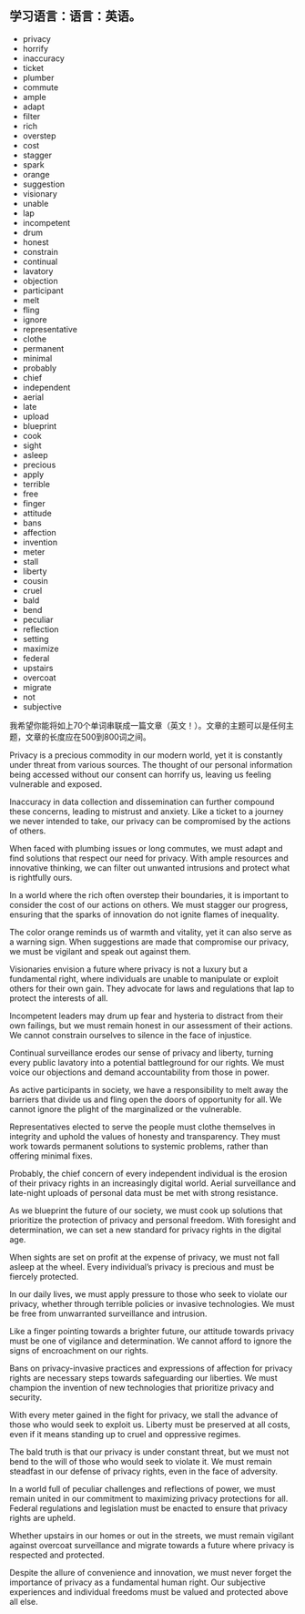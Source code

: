 ## 学习语言：语言：英语。
- privacy
- horrify
- inaccuracy
- ticket
- plumber
- commute
- ample
- adapt
- filter
- rich
- overstep
- cost
- stagger
- spark
- orange
- suggestion
- visionary
- unable
- lap
- incompetent
- drum
- honest
- constrain
- continual
- lavatory
- objection
- participant
- melt
- fling
- ignore
- representative
- clothe
- permanent
- minimal
- probably
- chief
- independent
- aerial
- late
- upload
- blueprint
- cook
- sight
- asleep
- precious
- apply
- terrible
- free
- finger
- attitude
- bans
- affection
- invention
- meter
- stall
- liberty
- cousin
- cruel
- bald
- bend
- peculiar
- reflection
- setting
- maximize
- federal
- upstairs
- overcoat
- migrate
- not
- subjective

我希望你能将如上70个单词串联成一篇文章（英文！）。文章的主题可以是任何主题，文章的长度应在500到800词之间。









Privacy is a precious commodity in our modern world, yet it is constantly under threat from various sources. The thought of our personal information being accessed without our consent can horrify us, leaving us feeling vulnerable and exposed.

Inaccuracy in data collection and dissemination can further compound these concerns, leading to mistrust and anxiety. Like a ticket to a journey we never intended to take, our privacy can be compromised by the actions of others.

When faced with plumbing issues or long commutes, we must adapt and find solutions that respect our need for privacy. With ample resources and innovative thinking, we can filter out unwanted intrusions and protect what is rightfully ours.

In a world where the rich often overstep their boundaries, it is important to consider the cost of our actions on others. We must stagger our progress, ensuring that the sparks of innovation do not ignite flames of inequality.

The color orange reminds us of warmth and vitality, yet it can also serve as a warning sign. When suggestions are made that compromise our privacy, we must be vigilant and speak out against them.

Visionaries envision a future where privacy is not a luxury but a fundamental right, where individuals are unable to manipulate or exploit others for their own gain. They advocate for laws and regulations that lap to protect the interests of all.

Incompetent leaders may drum up fear and hysteria to distract from their own failings, but we must remain honest in our assessment of their actions. We cannot constrain ourselves to silence in the face of injustice.

Continual surveillance erodes our sense of privacy and liberty, turning every public lavatory into a potential battleground for our rights. We must voice our objections and demand accountability from those in power.

As active participants in society, we have a responsibility to melt away the barriers that divide us and fling open the doors of opportunity for all. We cannot ignore the plight of the marginalized or the vulnerable.

Representatives elected to serve the people must clothe themselves in integrity and uphold the values of honesty and transparency. They must work towards permanent solutions to systemic problems, rather than offering minimal fixes.

Probably, the chief concern of every independent individual is the erosion of their privacy rights in an increasingly digital world. Aerial surveillance and late-night uploads of personal data must be met with strong resistance.

As we blueprint the future of our society, we must cook up solutions that prioritize the protection of privacy and personal freedom. With foresight and determination, we can set a new standard for privacy rights in the digital age.

When sights are set on profit at the expense of privacy, we must not fall asleep at the wheel. Every individual’s privacy is precious and must be fiercely protected.

In our daily lives, we must apply pressure to those who seek to violate our privacy, whether through terrible policies or invasive technologies. We must be free from unwarranted surveillance and intrusion.

Like a finger pointing towards a brighter future, our attitude towards privacy must be one of vigilance and determination. We cannot afford to ignore the signs of encroachment on our rights.

Bans on privacy-invasive practices and expressions of affection for privacy rights are necessary steps towards safeguarding our liberties. We must champion the invention of new technologies that prioritize privacy and security.

With every meter gained in the fight for privacy, we stall the advance of those who would seek to exploit us. Liberty must be preserved at all costs, even if it means standing up to cruel and oppressive regimes.

The bald truth is that our privacy is under constant threat, but we must not bend to the will of those who would seek to violate it. We must remain steadfast in our defense of privacy rights, even in the face of adversity.

In a world full of peculiar challenges and reflections of power, we must remain united in our commitment to maximizing privacy protections for all. Federal regulations and legislation must be enacted to ensure that privacy rights are upheld.

Whether upstairs in our homes or out in the streets, we must remain vigilant against overcoat surveillance and migrate towards a future where privacy is respected and protected.

Despite the allure of convenience and innovation, we must never forget the importance of privacy as a fundamental human right. Our subjective experiences and individual freedoms must be valued and protected above all else.
